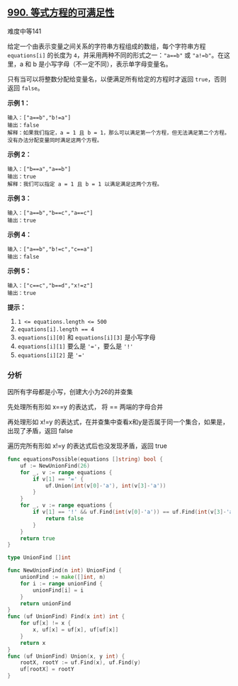 ## [990. 等式方程的可满足性](https://leetcode-cn.com/problems/satisfiability-of-equality-equations/)

难度中等141

给定一个由表示变量之间关系的字符串方程组成的数组，每个字符串方程 `equations[i]` 的长度为 `4`，并采用两种不同的形式之一：`"a==b"` 或 `"a!=b"`。在这里，a 和 b 是小写字母（不一定不同），表示单字母变量名。

只有当可以将整数分配给变量名，以便满足所有给定的方程时才返回 `true`，否则返回 `false`。 

 



**示例 1：**

```
输入：["a==b","b!=a"]
输出：false
解释：如果我们指定，a = 1 且 b = 1，那么可以满足第一个方程，但无法满足第二个方程。没有办法分配变量同时满足这两个方程。
```

**示例 2：**

```
输入：["b==a","a==b"]
输出：true
解释：我们可以指定 a = 1 且 b = 1 以满足满足这两个方程。
```

**示例 3：**

```
输入：["a==b","b==c","a==c"]
输出：true
```

**示例 4：**

```
输入：["a==b","b!=c","c==a"]
输出：false
```

**示例 5：**

```
输入：["c==c","b==d","x!=z"]
输出：true
```

 

**提示：**

1. `1 <= equations.length <= 500`
2. `equations[i].length == 4`
3. `equations[i][0]` 和 `equations[i][3]` 是小写字母
4. `equations[i][1]` 要么是 `'='`，要么是 `'!'`
5. `equations[i][2]` 是 `'='`

### 分析

因所有字母都是小写，创建大小为26的并查集

先处理所有形如 x==y 的表达式， 将 == 两端的字母合并

再处理形如 x!=y 的表达式，在并查集中查看x和y是否属于同一个集合，如果是，出现了矛盾，返回 false

遍历完所有形如 x!=y 的表达式后也没发现矛盾，返回 true

```go
func equationsPossible(equations []string) bool {
	uf := NewUnionFind(26)
	for _, v := range equations {
		if v[1] == '=' {
			uf.Union(int(v[0]-'a'), int(v[3]-'a'))
		}
	}
	for _, v := range equations {
		if v[1] == '!' && uf.Find(int(v[0]-'a')) == uf.Find(int(v[3]-'a')) {
			return false
		}
	}
	return true
}

type UnionFind []int

func NewUnionFind(n int) UnionFind {
	unionFind := make([]int, n)
	for i := range unionFind {
		unionFind[i] = i
	}
	return unionFind
}
func (uf UnionFind) Find(x int) int {
	for uf[x] != x {
		x, uf[x] = uf[x], uf[uf[x]]
	}
	return x
}
func (uf UnionFind) Union(x, y int) {
	rootX, rootY := uf.Find(x), uf.Find(y)
	uf[rootX] = rootY
}
```

